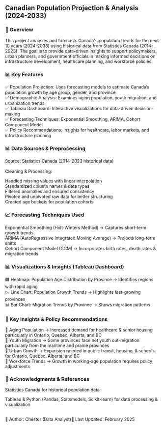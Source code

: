 ## Canadian Population Projection & Analysis (2024-2033)

### 📌 Overview

This project analyzes and forecasts Canada's population trends for the next 10 years (2024-2033) using historical data from Statistics Canada (2014-2023). The goal is to provide data-driven insights to support policymakers, urban planners, and government officials in making informed decisions on infrastructure development, healthcare planning, and workforce policies.

### 📊 Key Features

✅ Population Projection: Uses forecasting models to estimate Canada’s population growth by age group, gender, and province<br>
✅ Demographic Analysis: Examines aging population, youth migration, and urbanization trends<br>
✅ Tableau Dashboard: Interactive visualizations for data-driven decision-making<br>
✅ Forecasting Techniques: Exponential Smoothing, ARIMA, Cohort Component Model<br>
✅ Policy Recommendations: Insights for healthcare, labor markets, and infrastructure planning

### 📊 Data Sources & Preprocessing

Source: Statistics Canada (2014-2023 historical data)<br>
<br>
Cleaning & Processing:<br>

Handled missing values with linear interpolation<br>
Standardized column names & data types<br>
Filtered anomalies and ensured consistency<br>
Pivoted and unpivoted raw data for better structuring<br>
Created age buckets for population cohorts

### 📈 Forecasting Techniques Used

Exponential Smoothing (Holt-Winters Method) → Captures short-term growth trends <br>
ARIMA (AutoRegressive Integrated Moving Average) → Projects long-term shifts<br>
Cohort Component Model (CCM) → Incorporates birth rates, death rates & migration trends<br>

### 📊 Visualizations & Insights (Tableau Dashboard)

🟩 Heatmap: Population Age Distribution by Province → Identifies regions with rapid aging<br>
📉 Line Chart: Population Growth Trends → Highlights fast-growing provinces<br>
📊 Bar Chart: Migration Trends by Province → Shows migration patterns<br>

### 📌 Key Insights & Policy Recommendations

🔹 Aging Population → Increased demand for healthcare & senior housing particularly in Ontario, Quebec, Alberta, and BC<br>
🔹 Youth Migration → Some provinces face net youth out-migration particularly from the maritime and prairie provinces<br>
🔹 Urban Growth → Expansion needed in public transit, housing, & schools for Ontario, Quebec, Alberta, and BC<br>
🔹 Workforce Trends → Growth in working-age population requires policy adjustments

### 🔗 Acknowledgments & References

Statistics Canada for historical population data<br>

Tableau & Python (Pandas, Statsmodels, Scikit-learn) for data processing & visualization<br><br>

📌 Author: Chester (Data Analyst)📅 Last Updated: February 2025
